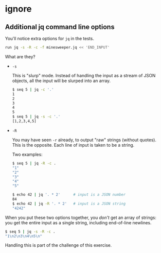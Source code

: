 # ignore

## Additional jq command line options

You'll notice extra options for `jq` in the tests.

```sh
run jq -s -R -c -f minesweeper.jq << 'END_INPUT'
```

What are they?

* `-s`

  This is "slurp" mode.
  Instead of handling the input as a stream of JSON objects, 
  all the input will be slurped into an array.

  ```sh
  $ seq 5 | jq -c '.'
  1
  2
  3
  4
  5
  $ seq 5 | jq -s -c '.'
  [1,2,3,4,5]
  ```

* `-R`

  You may have seen `-r` already, to output "raw" strings (without quotes).
  This is the opposite.
  Each line of input is taken to be a string.

  Two examples:

  ```sh
  $ seq 5 | jq -R -c .
  "1"
  "2"
  "3"
  "4"
  "5"

  $ echo 42 | jq '. * 2'      # input is a JSON number
  84
  $ echo 42 | jq -R '. * 2'   # input is a JSON string
  "4242"
  ```

When you put these two options together, you _don't_ get an array of strings:
you get the entire input as a single string, including end-of-line newlines.

```sh
$ seq 5 | jq -s -R -c .
"1\n2\n3\n4\n5\n" 
```

Handling this is part of the challenge of this exercise.
